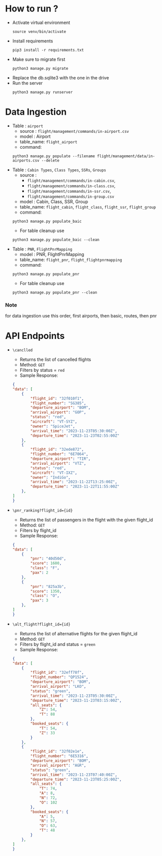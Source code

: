 # How to run ? 
- Activate virtual environment
    ```python3
    source venv/bin/activate
    ```
- Install requirements
    ```python3
    pip3 install -r requirements.txt
    ```
- Make sure to migrate first
    ```
    python3 manage.py migrate
    ```
- Replace the db.sqlite3 with the one in the drive
- Run the server
    ```
    python3 manage.py runserver
    ```


# Data Ingestion
- Table : `airport`
    - source : `flight/management/commands/in-airport.csv`
    - model : Airport
    - table_name: `flight_airport`
    - command: 
    ```python3
    python3 manage.py populate --filename flight/management/data/in-airports.csv --delete
    ```
- Table : `Cabin Types`, `Class Types`, `SSRs`, `Groups`
    - source : 
        - `flight/management/commands/in-cabin.csv`, 
        - `flight/management/commands/in-class.csv`, 
        - `flight/management/commands/in-ssr.csv`, 
        - `flight/management/commands/in-group.csv`
    - model : Cabin, Class, SSR, Group
    - table_name: `flight_cabin`, `flight_class`, `flight_ssr`, `flight_group`
    - command: 
    ```python3
    python3 manage.py populate_baic
    ```
    - For table cleanup use
    ```python3
    python3 manage.py populate_baic --clean
    ```
- Table : `PNR`, `FlightPnrMapping`
    - model : PNR, FlightPnrMapping
    - table_name: `flight_pnr`, `flight_flightpnrmapping`
    - command: 
    ```python3
    python3 manage.py populate_pnr
    ```
    - For table cleanup use
    ```python3
    python3 manage.py populate_pnr --clean
    ```

### Note
for data ingestion use this order, first airports, then basic, routes, then pnr


# API Endpoints
- `\canclled`
    - Returns the list of cancelled flights
    - Method: `GET`
    - Filters by status = `red`
    - Sample Response:
    ```json
    {
    "data": [
        {
            "flight_id": "32f010f1",
            "flight_number": "SG385",
            "departure_airport": "BOM",
            "arrival_airport": "GOP",
            "status": "red",
            "aircraft": "VT-SYZ",
            "owner": "SpiceJet",
            "arrival_time": "2023-11-23T05:30:00Z",
            "departure_time": "2023-11-23T02:55:00Z"
        },
        {
            "flight_id": "32ede872",
            "flight_number": "6E7064",
            "departure_airport": "TIR",
            "arrival_airport": "VTZ",
            "status": "red",
            "aircraft": "VT-IXZ",
            "owner": "IndiGo",
            "arrival_time": "2023-11-22T13:25:00Z",
            "departure_time": "2023-11-22T11:55:00Z"
        },
    ]
    }
    ```
- `\pnr_ranking?flight_id={id}`
    - Returns the list of passengers in the flight with the given flight_id
    - Method: `GET`
    - Filters by flight_id
    - Sample Response:
    ```json
    {
    "data": [
        {
            "pnr": "40d50d",
            "score": 1600,
            "class": "F",
            "pax": 2
        },
        {
            "pnr": "825a3b",
            "score": 1350,
            "class": "O",
            "pax": 3
        },
    ]
    }
    ```

- `\alt_flight?flight_id={id}`
    - Returns the list of alternative flights for the given flight_id
    - Method: `GET`
    - Filters by flight_id and status = `green`
    - Sample Response:
    ```json
    {
    "data": [
        {
            "flight_id": "32eff78f",
            "flight_number": "QP1524",
            "departure_airport": "BOM",
            "arrival_airport": "LKO",
            "status": "green",
            "arrival_time": "2023-11-23T05:30:00Z",
            "departure_time": "2023-11-23T03:15:00Z",
            "all_seats": {
                "Z": 54,
                "T": 88
            },
            "booked_seats": {
                "T": 54,
                "Z": 33
            }
        },
        {
            "flight_id": "32f02e1e",
            "flight_number": "6E5316",
            "departure_airport": "BOM",
            "arrival_airport": "AGR",
            "status": "green",
            "arrival_time": "2023-11-23T07:40:00Z",
            "departure_time": "2023-11-23T05:25:00Z",
            "all_seats": {
                "T": 74,
                "A": 8,
                "N": 72,
                "O": 102
            },
            "booked_seats": {
                "A": 5,
                "N": 57,
                "O": 63,
                "T": 48
            }
        },
    ]
    }
    ```